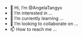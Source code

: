 - 👋 Hi, I’m @AngelaTangyx
- 👀 I’m interested in ...
- 🌱 I’m currently learning ...
- 💞️ I’m looking to collaborate on ...
- 📫 How to reach me ...

<!---
AngelaTangyx/AngelaTangyx is a ✨ special ✨ repository because its `README.md` (this file) appears on your GitHub profile.
You can click the Preview link to take a look at your changes.
--->
